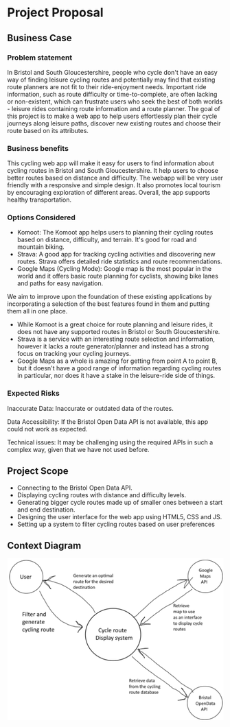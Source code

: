 # Project Proposal

## Business Case

### Problem statement
In Bristol and South Gloucestershire, people who cycle don't have an easy way of finding leisure cycling routes and potentially may find that existing route planners are not fit to their ride-enjoyment needs. Important ride information, such as route difficulty or time-to-complete, are often lacking or non-existent, which can frustrate users who seek the best of both worlds - leisure rides containing route information and a route planner. The goal of this project is to make a web app to help users effortlessly plan their cycle journeys along leisure paths, discover new existing routes and choose their route based on its attributes.
 
### Business benefits
This cycling web app will make it easy for users to find information about cycling routes in Bristol and South Gloucestershire. It help users to choose better routes based on distance and difficulty. The webapp will be very user friendly with a responsive and simple design. It also promotes local tourism by encouraging exploration of different areas. Overall, the app supports healthy transportation.

### Options Considered
- Komoot: The Komoot app helps users to planning their cycling routes based on distance, difficulty, and terrain. It's good for road and mountain biking.
- Strava: A good app for tracking cycling activities and discovering new routes. Strava offers detailed ride statistics and route recommendations.
- Google Maps (Cycling Mode): Google map is the most popular in the world and it offers basic route planning for cyclists, showing bike lanes and paths for easy navigation.

We aim to improve upon the foundation of these existing applications by incorporating a selection of the best features found in them and putting them all in one place. 
- While Komoot is a great choice for route planning and leisure rides, it does not have any supported routes in Bristol or South Gloucestershire.
- Strava is a service with an interesting route selection and information, however it lacks a route generator/planner and instead has a strong focus on tracking your cycling journeys.
- Google Maps as a whole is amazing for getting from point A to point B, but it doesn't have a good range of information regarding cycling routes in particular, nor does it have a stake in the leisure-ride side of things.

### Expected Risks
Inaccurate Data: Inaccurate or outdated data of the routes.

Data Accessibility: If the Bristol Open Data API is not available, this app could not work as expected.

Technical issues: It may be challenging using the required APIs in such a complex way, given that we have not used before.

## Project Scope
- Connecting to the Bristol Open Data API.
- Displaying cycling routes with distance and difficulty levels.
- Generating bigger cycle routes made up of smaller ones between a start and end destination.
- Designing the user interface for the web app using HTML5, CSS and JS.
- Setting up a system to filter cycling routes based on user preferences

## Context Diagram
![Insert your Context Diagram Here](images/ContextDiagram.png)
